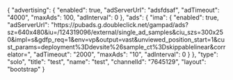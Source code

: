{
    "advertising": {
        "enabled": true,
        "adServerUrl": "adsfdsaf",
        "adTimeout": "4000",
        "maxAds": 100,
        "adInterval": 0
    },
    "ads": {
        "ima": {
            "enabled": true,
            "adServerUrl": "https:\/\/pubads.g.doubleclick.net\/gampad\/ads?sz=640x480&iu=\/124319096\/external\/single_ad_samples&ciu_szs=300x250&impl=s&gdfp_req=1&env=vp&output=vast&unviewed_position_start=1&cust_params=deployment%3Ddevsite%26sample_ct%3Dskippablelinear&correlator=",
            "adTimeout": "2000",
            "maxAds": "10",
            "adInterval": 0
        }
    },
    "type": "solo",
    "title": "test",
    "name": "test",
    "channelId": "7645129",
    "layout": "bootstrap"
}